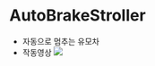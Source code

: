# AutoBrakeStroller

- 자동으로 멈추는 유모차
- 작동영상
  <img src="https://user-images.githubusercontent.com/66052290/247098748-cf403791-da8b-47e6-9542-4ecefd1822e3.gif">
